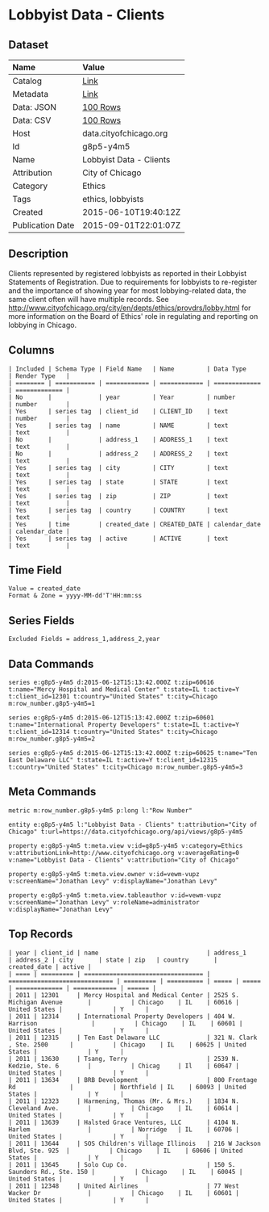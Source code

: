 # Lobbyist Data - Clients

## Dataset

| Name | Value |
| :--- | :---- |
| Catalog | [Link](https://catalog.data.gov/dataset/lobbyist-data-clients) |
| Metadata | [Link](https://data.cityofchicago.org/api/views/g8p5-y4m5) |
| Data: JSON | [100 Rows](https://data.cityofchicago.org/api/views/g8p5-y4m5/rows.json?max_rows=100) |
| Data: CSV | [100 Rows](https://data.cityofchicago.org/api/views/g8p5-y4m5/rows.csv?max_rows=100) |
| Host | data.cityofchicago.org |
| Id | g8p5-y4m5 |
| Name | Lobbyist Data - Clients |
| Attribution | City of Chicago |
| Category | Ethics |
| Tags | ethics, lobbyists |
| Created | 2015-06-10T19:40:12Z |
| Publication Date | 2015-09-01T22:01:07Z |

## Description

Clients represented by registered lobbyists as reported in their Lobbyist Statements  of Registration.  Due to requirements for lobbyists to re-register and the importance of showing year for most lobbying-related data, the same client often will have multiple records.  See http://www.cityofchicago.org/city/en/depts/ethics/provdrs/lobby.html for more information on the Board of Ethics' role in regulating and reporting on lobbying in Chicago.

## Columns

```ls
| Included | Schema Type | Field Name   | Name         | Data Type     | Render Type   |
| ======== | =========== | ============ | ============ | ============= | ============= |
| No       |             | year         | Year         | number        | number        |
| Yes      | series tag  | client_id    | CLIENT_ID    | text          | number        |
| Yes      | series tag  | name         | NAME         | text          | text          |
| No       |             | address_1    | ADDRESS_1    | text          | text          |
| No       |             | address_2    | ADDRESS_2    | text          | text          |
| Yes      | series tag  | city         | CITY         | text          | text          |
| Yes      | series tag  | state        | STATE        | text          | text          |
| Yes      | series tag  | zip          | ZIP          | text          | text          |
| Yes      | series tag  | country      | COUNTRY      | text          | text          |
| Yes      | time        | created_date | CREATED_DATE | calendar_date | calendar_date |
| Yes      | series tag  | active       | ACTIVE       | text          | text          |
```

## Time Field

```ls
Value = created_date
Format & Zone = yyyy-MM-dd'T'HH:mm:ss
```

## Series Fields

```ls
Excluded Fields = address_1,address_2,year
```

## Data Commands

```ls
series e:g8p5-y4m5 d:2015-06-12T15:13:42.000Z t:zip=60616 t:name="Mercy Hospital and Medical Center" t:state=IL t:active=Y t:client_id=12301 t:country="United States" t:city=Chicago m:row_number.g8p5-y4m5=1

series e:g8p5-y4m5 d:2015-06-12T15:13:42.000Z t:zip=60601 t:name="International Property Developers" t:state=IL t:active=Y t:client_id=12314 t:country="United States" t:city=Chicago m:row_number.g8p5-y4m5=2

series e:g8p5-y4m5 d:2015-06-12T15:13:42.000Z t:zip=60625 t:name="Ten East Delaware LLC" t:state=IL t:active=Y t:client_id=12315 t:country="United States" t:city=Chicago m:row_number.g8p5-y4m5=3
```

## Meta Commands

```ls
metric m:row_number.g8p5-y4m5 p:long l:"Row Number"

entity e:g8p5-y4m5 l:"Lobbyist Data - Clients" t:attribution="City of Chicago" t:url=https://data.cityofchicago.org/api/views/g8p5-y4m5

property e:g8p5-y4m5 t:meta.view v:id=g8p5-y4m5 v:category=Ethics v:attributionLink=http://www.cityofchicago.org v:averageRating=0 v:name="Lobbyist Data - Clients" v:attribution="City of Chicago"

property e:g8p5-y4m5 t:meta.view.owner v:id=vewm-vupz v:screenName="Jonathan Levy" v:displayName="Jonathan Levy"

property e:g8p5-y4m5 t:meta.view.tableauthor v:id=vewm-vupz v:screenName="Jonathan Levy" v:roleName=administrator v:displayName="Jonathan Levy"
```

## Top Records

```ls
| year | client_id | name                              | address_1                     | address_2 | city       | state | zip   | country       | created_date | active | 
| ==== | ========= | ================================= | ============================= | ========= | ========== | ===== | ===== | ============= | ============ | ====== | 
| 2011 | 12301     | Mercy Hospital and Medical Center | 2525 S. Michigan Avenue       |           | Chicago    | IL    | 60616 | United States |              | Y      | 
| 2011 | 12314     | International Property Developers | 404 W. Harrison               |           | Chicago    | IL    | 60601 | United States |              | Y      | 
| 2011 | 12315     | Ten East Delaware LLC             | 321 N. Clark , Ste. 2500      |           | Chicago    | IL    | 60625 | United States |              | Y      | 
| 2011 | 13630     | Tsang, Terry                      | 2539 N. Kedzie, Ste. 6        |           | Chicag     | Il    | 60647 | United States |              | Y      | 
| 2011 | 13634     | BRB Development                   | 800 Frontage Rd               |           | Northfield | IL    | 60093 | United States |              | Y      | 
| 2011 | 12323     | Harmening, Thomas (Mr. & Mrs.)    | 1834 N. Cleveland Ave.        |           | Chicago    | IL    | 60614 | United States |              | Y      | 
| 2011 | 13639     | Halsted Grace Ventures, LLC       | 4104 N. Harlem                |           | Norridge   | IL    | 60706 | United States |              | Y      | 
| 2011 | 13644     | SOS Children's Village Illinois   | 216 W Jackson Blvd, Ste. 925  |           | Chicago    | IL    | 60606 | United States |              | Y      | 
| 2011 | 13645     | Solo Cup Co.                      | 150 S. Saunders Rd., Ste. 150 |           | Chicago    | IL    | 60045 | United States |              | Y      | 
| 2011 | 12348     | United Airlines                   | 77 West Wacker Dr             |           | Chicago    | IL    | 60601 | United States |              | Y      | 
```